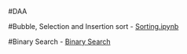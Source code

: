 #DAA

#Bubble, Selection and Insertion sort - [Sorting.ipynb](https://github.com/2203A51739/DAA/blob/main/Sorting.ipynb)

#Binary Search - [Binary Search](https://github.com/2203A51739/DAA/blob/main/binary.py)
